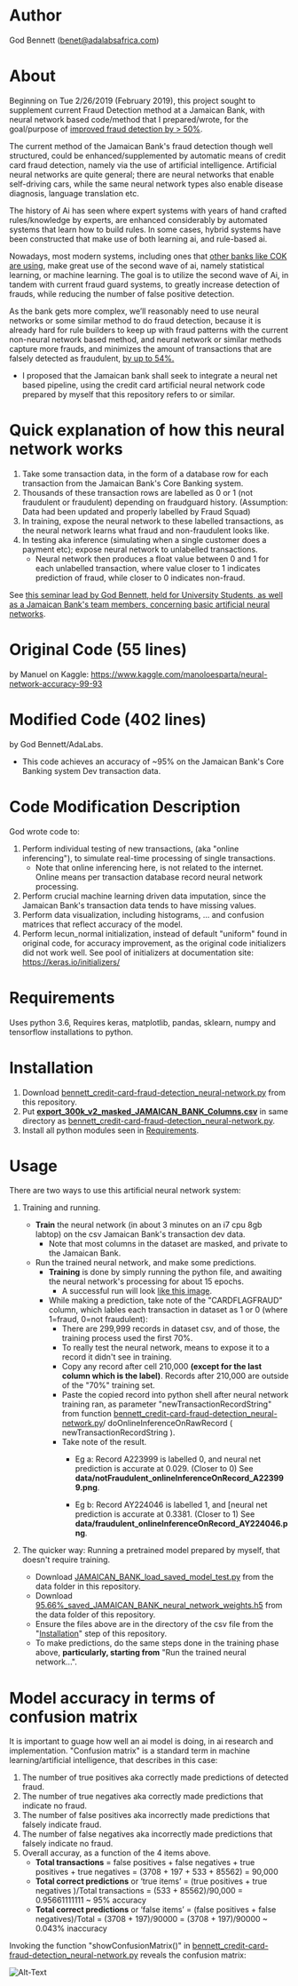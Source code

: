 Author
==============
God Bennett (benet@adalabsafrica.com)



About
==============

Beginning on Tue 2/26/2019 (February 2019), this project sought to supplement current Fraud Detection method at a Jamaican Bank, with neural network based code/method that I prepared/wrote, for the goal/purpose of [improved fraud detection by > 50%](http://news.mit.edu/2018/machine-learning-financial-credit-card-fraud-0920).

The current method of the Jamaican Bank's fraud detection though well structured, could be enhanced/supplemented by automatic means of credit card fraud detection, namely via the use of artificial intelligence. Artificial neural networks are quite general; there are neural networks that enable self-driving cars, while the same neural network types also enable disease diagnosis, language translation etc. 

The history of Ai has seen where expert systems with years of hand crafted rules/knowledge by experts, are enhanced considerably by automated systems that learn how to build rules. In some cases, hybrid systems have been constructed that make use of both learning ai, and rule-based ai.

Nowadays, most modern systems, including ones that [other banks like COK are using](https://www.fintechfutures.com/2018/10/smart-solution-gains-new-core-banking-tech-client-in-jamaica-cokcu/), make great use of the second wave of ai, namely statistical learning, or machine learning. The goal is to utilize the second wave of Ai, in tandem with current fraud guard systems, to greatly increase detection of frauds, while reducing the number of false positive detection.

As the bank gets more complex, we’ll reasonably need to use neural networks or some similar method to do fraud detection, because it is already hard for rule builders to keep up with fraud patterns with the current non-neural network based method, and neural network or similar methods capture more frauds, and minimizes the amount of transactions that are falsely detected as fraudulent, [by up to 54%.](http://news.mit.edu/2018/machine-learning-financial-credit-card-fraud-0920)

 * I proposed that the Jamaican bank shall seek to integrate a neural net based pipeline, using the credit card artificial neural network code prepared by myself that this repository refers to or similar.

Quick explanation of how this neural network works
==============
1. Take some transaction data, in the form of a database row for each transaction from the Jamaican Bank's Core Banking system.
2. Thousands of these transaction rows are labelled as 0 or 1 (not fraudulent or fraudulent) depending on fraudguard history. (Assumption: Data had been updated and properly labelled by Fraud Squad)
3. In training, expose the neural network to these labelled transactions, as the neural network learns what fraud and non-fraudulent looks like.
4. In testing aka inference (simulating when a single customer does a payment etc); expose neural network to unlabelled transactions. 
    * Neural network then produces a float value between 0 and 1 for each unlabelled transaction, where value closer to 1 indicates prediction of fraud, while closer to 0 indicates non-fraud.

See [this seminar lead by God Bennett, held for University Students, as well as a Jamaican Bank's team members, concerning basic artificial neural networks](https://github.com/GodMicahBennett/Live-Agile-Artificial-Neural-Network-Programming-Sessions).



Original Code (55 lines)
==============
by Manuel on Kaggle: https://www.kaggle.com/manoloesparta/neural-network-accuracy-99-93



Modified Code (402 lines)
==============
by God Bennett/AdaLabs. 

* This code achieves an accuracy of ~95% on the Jamaican Bank's Core Banking system Dev transaction data.

 
Code Modification Description
==============
God wrote code to:

1. Perform individual testing of new transactions, (aka "online inferencing"), to simulate real-time processing of single transactions.
    * Note that online inferencing here, is not related to the internet. Online means per transaction database record neural network processing.
2. Perform crucial machine learning driven data imputation, since the Jamaican Bank's transaction data tends to have missing values.
3. Perform data visualization, including histograms, ... and confusion matrices that reflect accuracy of the model.
4. Perform lecun_normal initialization, instead of default "uniform" found in original code, for accuracy improvement, as the original code initializers did not work well. See pool of initializers at documentation site: https://keras.io/initializers/


Requirements
==============
Uses python 3.6, Requires keras, matplotlib, pandas, sklearn, numpy and tensorflow installations to python.



Installation
==============

1. Download [bennett_credit-card-fraud-detection_neural-network.py](https://github.com/g0dEngineer/Ai-Credit-Card-Fraud-Detection/blob/master/bennett_credit-card-fraud-detection_neural-network.py) from this repository.
2. Put **[export_300k_v2_masked_JAMAICAN_BANK_Columns.csv](https://drive.google.com/file/d/1QuH-iWaFIOh1KtiyRy1BIHJ6rxReK2KR/view?usp=sharing)** in same directory as [bennett_credit-card-fraud-detection_neural-network.py](https://github.com/g0dEngineer/Ai-Credit-Card-Fraud-Detection/blob/master/bennett_credit-card-fraud-detection_neural-network.py).
3. Install all python modules seen in [Requirements](https://github.com/g0dEngineer/Ai-Credit-Card-Fraud-Detection#requirements).


Usage
==============
There are two ways to use this artificial neural network system:

1. Training and running.
    * **Train** the neural network (in about 3 minutes on an i7 cpu 8gb labtop) on the csv Jamaican Bank's transaction dev data. 
        * Note that most columns in the dataset are masked, and private to the Jamaican Bank. 
    * Run the trained neural network, and make some predictions.
        * **Training** is done by simply running the python file, and awaiting the neural network's processing for about 15 epochs.
            * A successful run will look [like this image](https://github.com/g0dEngineer/Ai-Credit-Card-Fraud-Detection/blob/master/data/95.66%25_JAMAICAN_BANK_data_successful_run.png).
        * While making a prediction, take note of the "CARDFLAGFRAUD" column, which lables each transaction in dataset as 1 or 0 (where 1=fraud, 0=not fraudulent):
            * There are 299,999 records in dataset csv, and of those, the training process used the first 70%.
            * To really test the neural network, means to expose it to a record it didn't see in training.
            * Copy any record after cell 210,000 **(except for the last column which is the label)**. Records after 210,000 are outside of the "70%" training set.
            * Paste the copied record into python shell after neural network training ran, as parameter "newTransactionRecordString" from function [bennett_credit-card-fraud-detection_neural-network.py](https://github.com/g0dEngineer/Ai-Credit-Card-Fraud-Detection/blob/master/bennett_credit-card-fraud-detection_neural-network.py)/ doOnlineInferenceOnRawRecord ( newTransactionRecordString ).
            * Take note of the result.
                * Eg a: Record A223999 is labelled 0, and neural net prediction is accurate at 0.029. (Closer to 0) See **data/notFraudulent_onlineInferenceOnRecord_A223999.png**.
				
                * Eg b: Record AY224046 is labelled 1, and [neural net prediction is accurate at 0.3381. (Closer to 1)  See **data/fraudulent_onlineInferenceOnRecord_AY224046.png**.
             

2. The quicker way: Running a pretrained model prepared by myself, that doesn't require training.
    * Download [JAMAICAN_BANK_load_saved_model_test.py](https://github.com/g0dEngineer/Ai-Credit-Card-Fraud-Detection/blob/master/data/JAMAICAN_BANK_load_saved_model_test.py) from the data folder in this repository.
    * Download [95.66%_saved_JAMAICAN_BANK_neural_network_weights.h5](https://github.com/g0dEngineer/Ai-Credit-Card-Fraud-Detection/blob/master/data/95.66%25_saved_JAMAICAN_BANK_neural_network_weights.h5) from the data folder of this repository.
    * Ensure the files above are in the directory of the csv file from the "[Installation](https://github.com/g0dEngineer/Ai-Credit-Card-Fraud-Detection/blob/master/README.md#installation)" step of this repository.
    * To make predictions, do the same steps done in the training phase above, **particularly, starting from** "Run the trained neural network...".


Model accuracy in terms of confusion matrix
=============

It is important to guage how well an ai model is doing, in ai research and implementation.
"Confusion matrix" is a standard term in machine learning/artificial intelligence, that describes in this case:
1. The number of true positives aka correctly made predictions of detected fraud.
2. The number of true negatives aka correctly made predictions that indicate no fraud.
3. The number of false positives aka incorrectly made predictions that falsely indicate fraud.
4. The number of false negatives aka incorrectly made predictions that falsely indicate no fraud.
5. Overall accuray, as a function of the 4 items above.
    * **Total transactions** = false positives + false negatives + true positives + true negatives = (3708 + 197 + 533 + 85562) = 90,000
    * **Total correct predictions** or ‘true items’ = (true positives + true negatives )/Total transactions = (533 + 85562)/90,000 = 0.95661111111 ~ 95% accuracy
    * **Total correct predictions** or ‘false items’ = (false positives + false negatives)/Total = (3708 + 197)/90000 = (3708 + 197)/90000 ~ 0.043% inaccuracy



Invoking the function "showConfusionMatrix()" in [bennett_credit-card-fraud-detection_neural-network.py](https://github.com/g0dEngineer/Ai-Credit-Card-Fraud-Detection/blob/master/bennett_credit-card-fraud-detection_neural-network.py) reveals the confusion matrix:

![Alt-Text](data/95.66%25_JAMAICAN_BANK_data_confusion_matrix.png)

